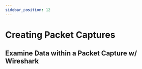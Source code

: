 ```yaml
---
sidebar_position: 12
---
```


# Creating Packet Captures

## Examine Data within a Packet Capture w/ Wireshark 
